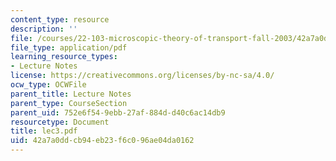 ```yaml
---
content_type: resource
description: ''
file: /courses/22-103-microscopic-theory-of-transport-fall-2003/42a7a0ddcb94eb23f6c096ae04da0162_lec3.pdf
file_type: application/pdf
learning_resource_types:
- Lecture Notes
license: https://creativecommons.org/licenses/by-nc-sa/4.0/
ocw_type: OCWFile
parent_title: Lecture Notes
parent_type: CourseSection
parent_uid: 752e6f54-9ebb-27af-884d-d40c6ac14db9
resourcetype: Document
title: lec3.pdf
uid: 42a7a0dd-cb94-eb23-f6c0-96ae04da0162
---
```

